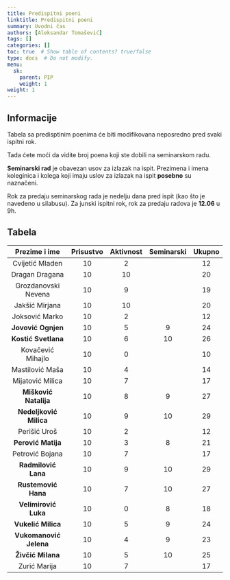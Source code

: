 ```yaml
---
title: Predispitni poeni
linktitle: Predispitni poeni
summary: Uvodni čas
authors: [Aleksandar Tomašević]
tags: []
categories: []
toc: true  # Show table of contents? true/false
type: docs  # Do not modify.
menu:
  sk:
    parent: PIP
    weight: 1
weight: 1
---
```


## Informacije

Tabela sa predisptinim poenima će biti modifikovana neposredno pred svaki ispitni rok.

Tada ćete moći da vidite broj poena koji ste dobili na seminarskom radu.

**Seminarski rad** je obavezan usov za izlazak na ispit. Prezimena i imena koleginica i kolega koji imaju uslov za izlazak na ispit **posebno** su naznačeni.

Rok za predaju seminarskog rada je nedelju dana pred ispit (kao što je navedeno u silabusu). Za junski ispitni rok, rok za predaju radova je **12.06** u 9h.


## Tabela

|    Prezime i ime    | Prisustvo | Aktivnost | Seminarski | Ukupno |
|:-------------------:|:---------:|:---------:|:----------:|:------:|
|   Cvijetić Mladen   |     10    |         2 |            |     12 |
|    Dragan Dragana   |     10    |        10 |            |     20 |
| Grozdanovski Nevena |     10    |         9 |            |     19 |
|    Jakšić Mirjana   |     10    |        10 |            |     20 |
|    Joksović Marko   |     10    |         2 |            |     12 |
|    **Jovović Ognjen**   |     10    |         5 |    9        |     24 |
|   **Kostić Svetlana**   |     10    |         6 |           10 |     26 |
|  Kovačević Mihajlo  |     10    |         0 |            |     10 |
|   Mastilović Maša   |     10    |         4 |            |     14 |
|   Mijatović Milica  |     10    |         7 |            |     17 |
|  **Mišković Natalija**  |     10    |         8 |         9   |     27 |
|  **Nedeljković Milica** |     10    |         9 |        10    |     29 |
|     Perišić Uroš    |     10    |         2 |            |     12 |
|    **Perović Matija**   |     10    |         3 |     8       |     21 |
|   Petrović Bojana   |     10    |         7 |            |     17 |
|  **Radmilović Lana**   |     10    |         9 |         10 |     29 |
|   **Rustemović Hana**   |     10    |         7 |         10 |     27 |
|   **Velimirović Luka**  |     10    |         0 |     8       |     18 |
|    **Vukelić Milica**   |     10    |         5 |         9   |     24 |
|  **Vukomanović Jelena** |     10    |         4 |         9   |     23 |
|    **Živčić Milana**    |     10    |         5 |       10     |     25 |
|     Zurić Marija    |     10    |         7 |            |     17 |